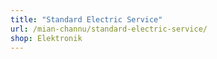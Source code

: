 ```yaml
---
title: "Standard Electric Service"
url: /mian-channu/standard-electric-service/
shop: Elektronik
---
```

